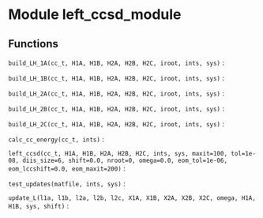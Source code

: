 Module left_ccsd_module
=======================

Functions
---------

    
`build_LH_1A(cc_t, H1A, H1B, H2A, H2B, H2C, iroot, ints, sys)`
:   

    
`build_LH_1B(cc_t, H1A, H1B, H2A, H2B, H2C, iroot, ints, sys)`
:   

    
`build_LH_2A(cc_t, H1A, H1B, H2A, H2B, H2C, iroot, ints, sys)`
:   

    
`build_LH_2B(cc_t, H1A, H1B, H2A, H2B, H2C, iroot, ints, sys)`
:   

    
`build_LH_2C(cc_t, H1A, H1B, H2A, H2B, H2C, iroot, ints, sys)`
:   

    
`calc_cc_energy(cc_t, ints)`
:   

    
`left_ccsd(cc_t, H1A, H1B, H2A, H2B, H2C, ints, sys, maxit=100, tol=1e-08, diis_size=6, shift=0.0, nroot=0, omega=0.0, eom_tol=1e-06, eom_lccshift=0.0, eom_maxit=200)`
:   

    
`test_updates(matfile, ints, sys)`
:   

    
`update_L(l1a, l1b, l2a, l2b, l2c, X1A, X1B, X2A, X2B, X2C, omega, H1A, H1B, sys, shift)`
: